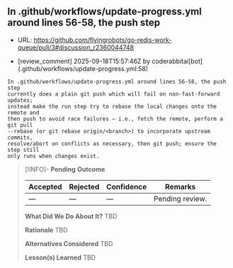 ## In .github/workflows/update-progress.yml around lines 56-58, the push step

- URL: https://github.com/flyingrobots/go-redis-work-queue/pull/3#discussion_r2360044748

- [review_comment] 2025-09-18T15:57:46Z by coderabbitai[bot] (.github/workflows/update-progress.yml:58)

```text
In .github/workflows/update-progress.yml around lines 56-58, the push step
currently does a plain git push which will fail on non-fast-forward updates;
instead make the run step try to rebase the local changes onto the remote and
then push to avoid race failures — i.e., fetch the remote, perform a git pull
--rebase (or git rebase origin/<branch>) to incorporate upstream commits,
resolve/abort on conflicts as necessary, then git push; ensure the step still
only runs when changes exist.
```

> [!INFO]- **Pending**
> **Outcome**
> 
> | Accepted | Rejected | Confidence | Remarks |
> |----------|----------|------------|---------|
> | — | — | — | Pending review. |
>
> **What Did We Do About It?**
> TBD
>
> **Rationale**
> TBD
>
> **Alternatives Considered**
> TBD
>
> **Lesson(s) Learned**
> TBD
